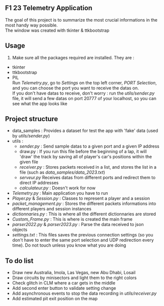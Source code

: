 ## F1 23 Telemetry Application

The goal of this project is to summarize the most crucial informations in the most handy way possible. \
The window was created with tkinter & ttkbootstrap

## Usage
1. Make sure all the packages required are installed. They are :
- tkinter
- ttkbootstrap
- PIL \
Run *Telemetry.py*, go to *Settings* on the top left corner, *PORT Selection*, and you can choose the port you want to receive the datas on. \
If you don't have datas to receive, don't worry : run the *utils/sender.py* file, it will send a few datas on port 20777 of your localhost, so you can see what the app looks like

## Project structure
* data_samples : Provides a dataset for test the app with 'fake' data (used by *utils/sender.py*)
* utils :
    * *sender.py* : Send sample datas to a given port and a given IP address
    * draw.py : If you run this file before the beginning of a lap, it will 'draw' the track by saving all of player's car's positions within the given file
    * *receiver.py* : Stores packets received in a list, and stores the list in a file (such as *data_samples/data_2023.txt*)
    * *serveur.py* Receives datas from different ports and redirect them to direct IP addresses
    * *calculateur.py* : Doesn't work for now
* *Telemetry.py* : Main application you have to run
* *Player.py* & *Session.py* : Classes to represent a player and a session
* *packet_management.py* : Stores the different packets informations into different players and session instances
* *dictionnaries.py* : This is where all the different dictionnaries are stored
* *Custom_Frame.py* : This is where is created the main frame
* *parser2022.py* & *parser2023.py* : Parse the data received to json objects
* *settings.txt* : This files saves the previous connection settings (so you don't have to enter the same port selection and UDP redirection every time). Do not touch unless you know what you are doing

## To do list
* Draw new Australia, Imola, Las Vegas, new Abu Dhabi, Losail
* Draw circuits by minisectors and light them to the right colors
* Check glitch in CLM where a car gets in the middle
* Add second enter button to validate setting change
* Add asynchronous events to stop the data recording in *utils/receiver.py*
* Add estimated pit exit position on the map


